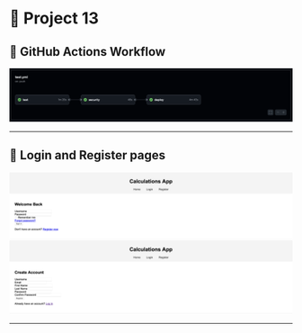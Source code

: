# 🩷 Project 13


## 🩷 GitHub Actions Workflow

![GitHub Actions](screenshots/workflow.png)

---

## 🩷 Login and Register pages

![GitHub Actions](screenshots/login.png)
![GitHub Actions](screenshots/register.png)

---